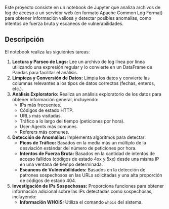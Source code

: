 

Este proyecto consiste en un notebook de Jupyter que analiza archivos de log de acceso a un servidor web (en formato Apache Common Log Format) para obtener información valiosa y detectar posibles anomalías, como intentos de fuerza bruta y escaneos de vulnerabilidades.

## Descripción

El notebook realiza las siguientes tareas:

1. **Lectura y Parseo de Logs:** Lee un archivo de log línea por línea utilizando una expresión regular y lo convierte en un DataFrame de Pandas para facilitar el análisis.
2. **Limpieza y Conversión de Datos:** Limpia los datos y convierte las columnas relevantes a los tipos de datos correctos (fechas, enteros, etc.).
3. **Análisis Exploratorio:** Realiza un análisis exploratorio de los datos para obtener información general, incluyendo:
    *   IPs más frecuentes.
    *   Códigos de estado HTTP.
    *   URLs más visitadas.
    *   Tráfico a lo largo del tiempo (peticiones por hora).
    *   User-Agents más comunes.
    *   Referers más comunes.
4. **Detección de Anomalías:** Implementa algoritmos para detectar:
    *   **Picos de Tráfico:** Basados en la media más un múltiplo de la desviación estándar del número de peticiones por hora.
    *   **Intentos de Fuerza Bruta:** Basados en la cantidad de intentos de acceso fallidos (códigos de estado 4xx y 5xx) desde una misma IP en una ventana de tiempo determinada.
    *   **Escaneos de Vulnerabilidades:** Basados en la detección de patrones sospechosos en las URLs solicitadas y una alta proporción de códigos de estado 404.
5. **Investigación de IPs Sospechosas:** Proporciona funciones para obtener información adicional sobre las IPs detectadas como sospechosas, incluyendo:
    *   **Información WHOIS:** Utiliza el comando `whois` del sistema.
